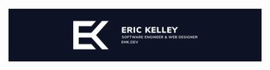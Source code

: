 [![Eric Kelley - Header Banner](https://github.com/emkelley/emkelley/raw/master/assets/banner.svg)](https://emk.dev)
